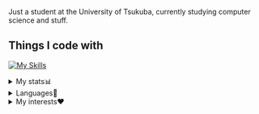 Just a student at the University of Tsukuba, currently studying computer science and stuff.

## Things I code with
[![My Skills](https://skillicons.dev/icons?i=python,js,ts,crystal,go,html,css,react,vue,neovim)](https://skillicons.dev)


<details>
  <summary>My stats📊</summary>

  ![](https://raw.githubusercontent.com/Mimori256/Mimori256/main/profile-summary-card-output/calm/3-stats.svg)
  
  [![wakatime](https://wakatime.com/badge/user/f5e28545-6c22-4bfd-9d9e-5dbf84fa4d4f.svg)](https://wakatime.com/@f5e28545-6c22-4bfd-9d9e-5dbf84fa4d4f)
  

</details>

<details>
  <summary>Languages📖</summary>
  
  * Japanese :jp: (Native)
  * English :uk: (Decent) [EF SET Certificate(83/100)](https://www.efset.org/cert/a1hXMs)
  * Spanish :es: (Okay)
  * French :fr: (Infant)
</details>

<details>
  <summary>My interests❤</summary>
  
  * NLP(Natural Language Processing) 📊
  * Language Learning 📖
  * Chess ♟️
  * US & UK HipHop 🎤
  * Piano 🎹
</detalils>
